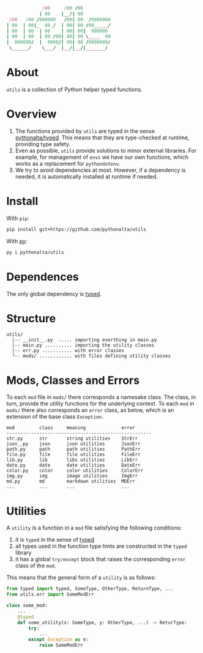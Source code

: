 ```ruby
             /00     /00 /00
            | 00    |__/| 00
 /00   /00 /000000   /00| 00  /0000000
| 00  | 00|_  00_/  | 00| 00 /00_____/
| 00  | 00  | 00    | 00| 00|  000000
| 00  | 00  | 00 /00| 00| 00 \____  00
|  000000/  |  0000/| 00| 00 /0000000/
 \______/    \___/  |__/|__/|_______/ 
```

# About

`utils` is a collection of Python helper typed functions.

# Overview

1. The functions provided by `utils` are typed in the sense [pythonalta/typed](https://github.com/pythonalta/typed). This means that they are type-checked at runtime, providing type safety. 
2. Even as possible, `utils` provide solutions to minor external libraries. For example, for management of `envs` we have our own functions, which works as a replacement for `pythondotenv`.
3. We try to avoid dependencies at most. However, if a dependency is needed, it is automatically installed at runtime if needed.

# Install

With `pip`:

```bash
pip install git+https://github.com/pythonalta/utils  
```

With [py](https://github.com/ximenesyuri/py):

```bash
py i pythonalta/utils  
```

# Dependences

The only global dependency is [typed](https://github.com/pythonalta/typed).

# Structure

```
utils/
  |-- __init__.py  ..... importing everthing in main.py
  |-- main.py .......... importing the utility classes
  |-- err.py ........... with error classes
  └-- mods/ ............ with files defining utility classes
```

# Mods, Classes and Errors

To each `mod` file in `mods/` there corresponds a namesake class. The class, in turn, provide the utility functions for the underlying context. To each `mod` in `mods/` there also corresponds an `error` class, as below, which is an extension of the base class `Exception`.

```
mod         class     meaning             error 
-----------------------------------------------------
str.py      str       string utilities    StrErr
json_.py    json      json utilities      JsonErr
path.py     path      path utilities      PathErr
file.py     file      file utilities      FileErr
lib.py      lib       libs utilities      LibErr
date.py     date      date utilities      DateErr
color.py    color     color utilities     ColorErr
img.py      img       image utilities     ImgErr
md.py       md        markdown utilities  MDErr
...         ...       ...                 ...
```

# Utilities

A `utility` is a function in a `mod` file satisfying the following conditions: 
1. it is `typed` in the sense of [typed](https://pythonalta/typed)
2. all types used in the function type hints are constructed in the `typed` library
3. it has a global `try/except` block that raises the corresponding `error` class of the `mod`.

This means that the general form of a `utility` is as follows:

```python
from typed import typed, SomeType, OtherType, ReturnType, ...
from utils.err import SomeModErr

class some_mod:
    ...
    @typed
    def some_utility(x: SomeType, y: OtherType, ...) -> ReturType:
        try:
            ...
        except Exception as e:
            raise SomeModErr
```
